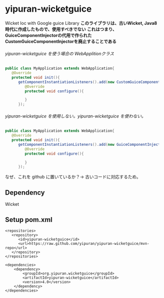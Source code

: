 # yipuran-wicketguice
Wicket Ioc with Google guice Library
**このライブラリは、古いWicket, Java8時代に作成したもので、使用すべきでない**
**これはつまり、GuiceComponentInjectorの代用で作られたCustomGuiceComponentInjectorを廃止することである**

###### yipuran-wicketguice を使う場合の WebApplitionクラス
```java
public class MyApplication extends WebApplication{
   @Override
   protected void init(){
      getComponentInstantiationListeners().add(new CustomGuiceComponentInjector(this, new AbstractModule(){
         @Override
         protected void configure(){

         }
      });
```
###### yipuran-wicketguice を使用しない。yipuran-wicketguice を使わない。
```java
public class MyApplication extends WebApplication{
   @Override
   protected void init(){
      getComponentInstantiationListeners().add(new GuiceComponentInjector(this, new AbstractModule(){
         @Override
         protected void configure(){

         }
      });
```
なぜ、これを github に置いているか？→ 古いコードに対応するため。

## Dependency
Wicket


## Setup pom.xml
```
<repositories>
   <repository>
      <id>yipuran-wicketguice</id>
      <url>https://raw.github.com/yipuran/yipuran-wicketguice/mvn-repo</url>
   </repository>
</repositories>

<dependencies>
    <dependency>
        <groupId>org.yipuran.wicketguice</groupId>
        <artifactId>yipuran-wicketguice</artifactId>
        <version>4.0</version>
    </dependency>
</dependencies>
```
